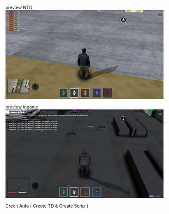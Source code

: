 preview NTD
![Screenshot](https://github.com/Aufaruq/prisma-hbe/blob/main/Screenshot_5599.png)

preview ingame
![Screenshot](https://github.com/Aufaruq/prisma-hbe/blob/main/Screenshot_5600.png)

Credit Aufa ( Create TD & Create Scrip )
